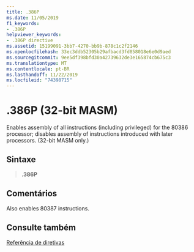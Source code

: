 ```yaml
---
title: .386P
ms.date: 11/05/2019
f1_keywords:
- .386P
helpviewer_keywords:
- .386P directive
ms.assetid: 15199091-3bb7-4270-bb9b-878c1c2f2146
ms.openlocfilehash: 33ec3ddb52305b29afbacd3fd858018e6e0d9aed
ms.sourcegitcommit: 9ee5df398bfd30a42739632de3e165874cb675c3
ms.translationtype: MT
ms.contentlocale: pt-BR
ms.lasthandoff: 11/22/2019
ms.locfileid: "74398715"
---
```

# <a name="386p-32-bit-masm"></a>.386P (32-bit MASM)

Enables assembly of all instructions (including privileged) for the 80386 processor; disables assembly of instructions introduced with later processors. (32-bit MASM only.)

## <a name="syntax"></a>Sintaxe

> **.386P**

## <a name="remarks"></a>Comentários

Also enables 80387 instructions.

## <a name="see-also"></a>Consulte também

[Referência de diretivas](../../assembler/masm/directives-reference.md)
